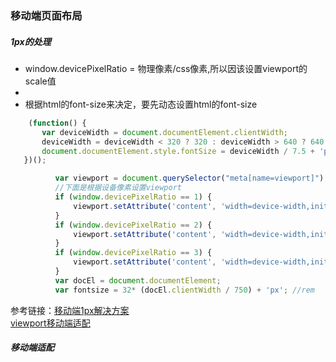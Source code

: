 ### 移动端页面布局
##### 1px的处理
+ window.devicePixelRatio = 物理像素/css像素,所以因该设置viewport的scale值
+ 
 + 根据html的font-size来决定，要先动态设置html的font-size
 ```javascript
     (function() {
        var deviceWidth = document.documentElement.clientWidth;
        deviceWidth = deviceWidth < 320 ? 320 : deviceWidth > 640 ? 640 : deviceWidth;
        document.documentElement.style.fontSize = deviceWidth / 7.5 + 'px';
    })();
 ```
```javascript
          var viewport = document.querySelector("meta[name=viewport]");
          //下面是根据设备像素设置viewport
          if (window.devicePixelRatio == 1) {
              viewport.setAttribute('content', 'width=device-width,initial-scale=1, maximum-scale=1, minimum-scale=1, user-scalable=no');
          }
          if (window.devicePixelRatio == 2) {
              viewport.setAttribute('content', 'width=device-width,initial-scale=0.5, maximum-scale=0.5, minimum-scale=0.5, user-scalable=no');
          }
          if (window.devicePixelRatio == 3) {
              viewport.setAttribute('content', 'width=device-width,initial-scale=0.3333333333333333, maximum-scale=0.3333333333333333, minimum-scale=0.3333333333333333, user-scalable=no');
          }
          var docEl = document.documentElement;
          var fontsize = 32* (docEl.clientWidth / 750) + 'px'; //rem
```
参考链接：[移动端1px解决方案](https://juejin.im/post/5d19b729f265da1bb2774865#heading-13)   
        [viewport移动端适配](https://juejin.im/post/5bfa99e0e51d4555557d26c6#heading-0)
##### 移动端适配

